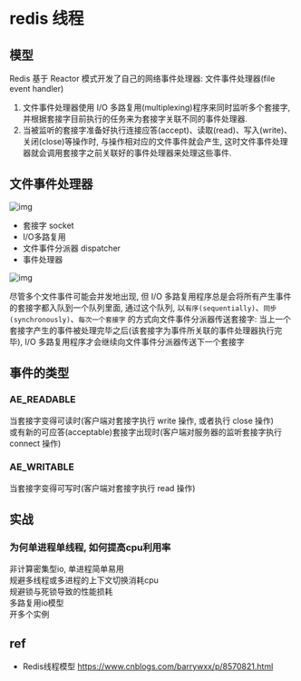 # redis 线程

## 模型

Redis 基于 Reactor 模式开发了自己的网络事件处理器: 文件事件处理器(file event handler)

1. 文件事件处理器使用 I/O 多路复用(multiplexing)程序来同时监听多个套接字,  并根据套接字目前执行的任务来为套接字关联不同的事件处理器.
2. 当被监听的套接字准备好执行连接应答(accept)、读取(read)、写入(write)、关闭(close)等操作时,  与操作相对应的文件事件就会产生,  这时文件事件处理器就会调用套接字之前关联好的事件处理器来处理这些事件.

## 文件事件处理器

![img](res/redis-file-event-handler.png)

- 套接字 socket
- I/O多路复用
- 文件事件分派器 dispatcher
- 事件处理器

![img](res/redis-dispatch-event-via-queue.png)

尽管多个文件事件可能会并发地出现,  但 I/O 多路复用程序总是会将所有产生事件的套接字都入队到一个队列里面,  通过这个队列,  以`有序(sequentially)`、`同步(synchronously)`、`每次一个套接字` 的方式向文件事件分派器传送套接字:  当上一个套接字产生的事件被处理完毕之后(该套接字为事件所关联的事件处理器执行完毕),  I/O 多路复用程序才会继续向文件事件分派器传送下一个套接字

## 事件的类型

### AE_READABLE

当套接字变得可读时(客户端对套接字执行 write 操作, 或者执行 close 操作)  
或有新的可应答(acceptable)套接字出现时(客户端对服务器的监听套接字执行 connect 操作)

### AE_WRITABLE

当套接字变得可写时(客户端对套接字执行 read 操作)

## 实战

### 为何单进程单线程, 如何提高cpu利用率

非计算密集型io,  单进程简单易用  
规避多线程或多进程的上下文切换消耗cpu  
规避锁与死锁导致的性能损耗  
多路复用io模型  
开多个实例  

## ref

- Redis线程模型 <https://www.cnblogs.com/barrywxx/p/8570821.html>
